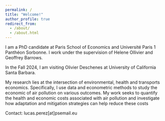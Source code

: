 ```yaml
---
permalink: /
title: "Welcome!"
author_profile: true
redirect_from: 
  - /about/
  - /about.html
---
```


I am a PhD candidate at Paris School of Economics and Université Paris 1 Panthéon Sorbonne. I work under the supervision of Helene Ollivier and Geoffrey Barrows. 

In the Fall 2024, I am visiting Olivier Deschenes at University of California Santa Barbara. 

My research lies at the intersection of environmental, health and transports economics. Specifically, I use data and econometric methods to study the economic of air pollution on various outcomes. My work seeks to quantify the health and economic costs associated with air pollution and investigate how adaptation and mitigation strategies can help reduce these costs

Contact: lucas.perez[at]psemail.eu
